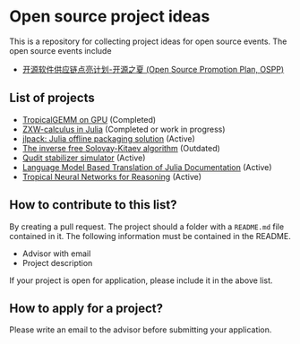 # Open source project ideas

This is a repository for collecting project ideas for open source events. The open source events include
* [开源软件供应链点亮计划-开源之夏 (Open Source Promotion Plan, OSPP)](https://summer-ospp.ac.cn/)

## List of projects
* [TropicalGEMM on GPU](tropicalgpu) (Completed)
* [ZXW-calculus in Julia](zx-calculus) (Completed or work in progress)
* [jlpack: Julia offline packaging solution](julia-packing) (Active)
* [The inverse free Solovay-Kitaev algorithm](solovay-kitaev) (Outdated)
* [Qudit stabilizer simulator](qudit-stabilizer) (Active)
* [Language Model Based Translation of Julia Documentation](automatic-doc-translation) (Active)
* [Tropical Neural Networks for Reasoning](tropical-neural-network) (Active)

## How to contribute to this list?
By creating a pull request.
The project should a folder with a `README.md` file contained in it. The following information must be contained in the README.
* Advisor with email
* Project description

If your project is open for application, please include it in the above list.

## How to apply for a project?
Please write an email to the advisor before submitting your application.
